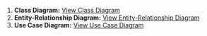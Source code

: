 1. **Class Diagram:** [View Class Diagram](https://lucid.app/lucidchart/0074ea16-203f-4a59-95bc-f7f2c7b2f7f2/edit?viewport_loc=249%2C-27%2C2301%2C1051%2CHWEp-vi-RSFO&invitationId=inv_d76e7dac-ee7f-49a7-8b47-aa57b9c8ffc5)
2. **Entity-Relationship Diagram:** [View Entity-Relationship Diagram](https://lucid.app/lucidchart/3c35a866-abdf-4141-853f-cd4623c82c36/edit?viewport_loc=-1163%2C-154%2C1552%2C709%2C0_0&invitationId=inv_acb937f3-8593-4a7b-94fc-e43c0b7ce775)
3. **Use Case Diagram:** [View Use Case Diagram](https://lucid.app/lucidchart/c40a098b-eb2f-4805-9452-531b4dac88e8/edit?viewport_loc=-2125%2C-644%2C4657%2C2126%2C.Q4MUjXso07N&invitationId=inv_40816132-bcb2-4f21-a188-92aeab66fb31)
